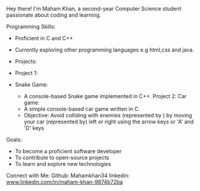 Hey there! I'm Maham Khan, a second-year Computer Science student passionate about coding and learning.

Programming Skills:
- Proficient in C and C++
- Currently exploring other programming languages e.g html,css and java.

- Projects:
- Project 1:
- Snake Game:
    - A console-based Snake game implemented in C++.
 Project 2:
      Car game:
    - A simple console-based car game written in C.
    -  Objective: Avoid colliding with enemies (represented by ) by moving your car (represented by) left or right using the arrow keys or 'A' and 'D' keys
  
Goals:
- To become a proficient software developer
- To contribute to open-source projects
- To learn and explore new technologies

Connect with Me:
Github:
Mahamkhan34
linkedin:
www.linkedin.com/in/maham-khan-9874b72ba
